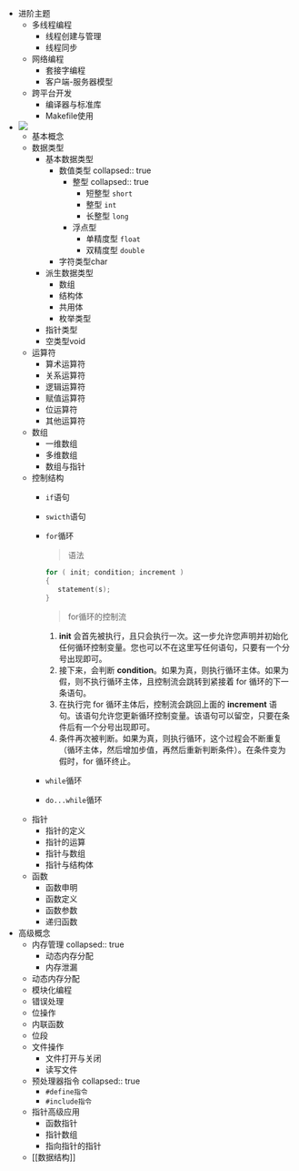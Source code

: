 - 进阶主题
	- 多线程编程
		- 线程创建与管理
		- 线程同步
	- 网络编程
		- 套接字编程
		- 客户端-服务器模型
	- 跨平台开发
		- 编译器与标准库
		- Makefile使用
- ![](https://www.runoob.com/wp-content/uploads/2014/09/c-mini-logo.png)
	- 基本概念
	- 数据类型
		- 基本数据类型
			- 数值类型
			  collapsed:: true
				- 整型
				  collapsed:: true
					- 短整型 `short`
					- 整型 `int`
					- 长整型 `long`
				- 浮点型
					- 单精度型 `float`
					- 双精度型 `double`
			- 字符类型char
		- 派生数据类型
			- 数组
			- 结构体
			- 共用体
			- 枚举类型
		- 指针类型
		- 空类型void
	- 运算符
		- 算术运算符
		- 关系运算符
		- 逻辑运算符
		- 赋值运算符
		- 位运算符
		- 其他运算符
	- 数组
		- 一维数组
		- 多维数组
		- 数组与指针
	- 控制结构
		- `if`语句
		- `swicth`语句
		- `for`循环
		  > 语法
		  
		  ```c 
		  for ( init; condition; increment )
		  {
		     statement(s);
		  }
		  ```
		  > for循环的控制流
		  1. **init** 会首先被执行，且只会执行一次。这一步允许您声明并初始化任何循环控制变量。您也可以不在这里写任何语句，只要有一个分号出现即可。
		  2. 接下来，会判断 **condition**。如果为真，则执行循环主体。如果为假，则不执行循环主体，且控制流会跳转到紧接着 for 循环的下一条语句。
		  3. 在执行完 for 循环主体后，控制流会跳回上面的 **increment** 语句。该语句允许您更新循环控制变量。该语句可以留空，只要在条件后有一个分号出现即可。
		  4. 条件再次被判断。如果为真，则执行循环，这个过程会不断重复（循环主体，然后增加步值，再然后重新判断条件）。在条件变为假时，for 循环终止。
		- `while`循环
		- `do...while`循环
	- 指针
		- 指针的定义
		- 指针的运算
		- 指针与数组
		- 指针与结构体
	- 函数
		- 函数申明
		- 函数定义
		- 函数参数
		- 递归函数
- 高级概念
	- 内存管理
	  collapsed:: true
		- 动态内存分配
		- 内存泄漏
	- 动态内存分配
	- 模块化编程
	- 错误处理
	- 位操作
	- 内联函数
	- 位段
	- 文件操作
		- 文件打开与关闭
		- 读写文件
	- 预处理器指令
	  collapsed:: true
		- `#define指令`
		- `#include指令`
	- 指针高级应用
		- 函数指针
		- 指针数组
		- 指向指针的指针
	- [[数据结构]]